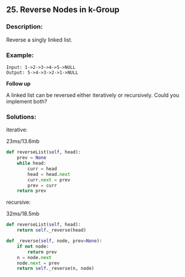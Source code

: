 ## 25. Reverse Nodes in k-Group ##
### Description: ###
Reverse a singly linked list.
### Example: ###
```
Input: 1->2->3->4->5->NULL
Output: 5->4->3->2->1->NULL
```
**Follow up**

A linked list can be reversed either iteratively or recursively. Could you implement both?

### Solutions: ###

iterative:

23ms/13.6mb
```python
def reverseList(self, head):
    prev = None
    while head:
        curr = head
        head = head.next
        curr.next = prev
        prev = curr
    return prev
```

recursive:

32ms/18.5mb
```python
def reverseList(self, head):
    return self._reverse(head)

def _reverse(self, node, prev=None):
    if not node:
        return prev
    n = node.next
    node.next = prev
    return self._reverse(n, node)
```
